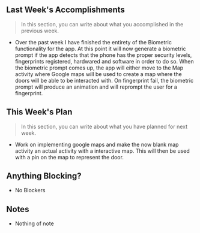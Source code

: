 ## Last Week's Accomplishments

> In this section, you can write about what you accomplished in the previous week.

- Over the past week I have finished the entirety of the Biometric functionality for the app. At this point it will now generate a biometric prompt if the app detects that the phone has the proper security levels, fingerprints registered, hardwared and software in order to do so. When the biometric prompt comes up, the app will either move to the Map activity where Google maps will be used to create a map where the doors will be able to be interacted with. On fingerprint fail, the biometric prompt will produce an animation and will reprompt the user for a fingerprint.

## This Week's Plan

> In this section, you can write about what you have planned for next week.

- Work on implementing google maps and make the now blank map activity an actual activity with a interactive map. This will then be used with a pin on the map to represent the door.

## Anything Blocking?

- No Blockers

## Notes

- Nothing of note
